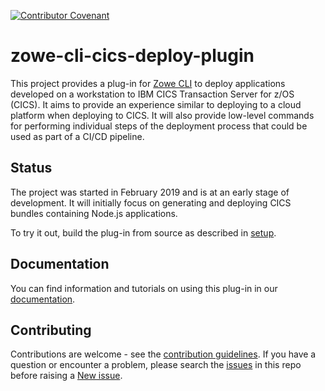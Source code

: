 [![Contributor Covenant](https://img.shields.io/badge/Contributor%20Covenant-v1.4%20adopted-ff69b4.svg)](CODE_OF_CONDUCT)

# zowe-cli-cics-deploy-plugin

This project provides a plug-in for [Zowe CLI](https://github.com/zowe/zowe-cli) to deploy applications developed on a workstation to IBM CICS Transaction Server for z/OS (CICS). It aims to provide an experience similar to deploying to a cloud platform when deploying to CICS. It will also provide low-level commands for performing individual steps of the deployment process that could be used as part of a CI/CD pipeline.

## Status

The project was started in February 2019 and is at an early stage of development. It will initially focus on generating and deploying CICS bundles containing Node.js applications.

To try it out, build the plug-in from source as described in [setup](docs-internal/tutorials/Setup.md).

## Documentation

You can find information and tutorials on using this plug-in in our [documentation](https://ibm.github.io/zowe-cli-cics-deploy-plugin/index.html).

## Contributing

Contributions are welcome - see the [contribution guidelines](CONTRIBUTING.md). If you have a question or encounter a problem, please search the [issues](https://github.com/IBM/zowe-cli-cics-deploy-plugin/issues) in this repo before raising a [New issue](https://github.com/IBM/zowe-cli-cics-deploy-plugin/issues/new).
